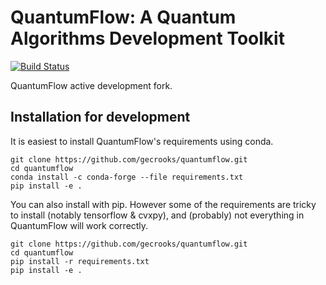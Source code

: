 
# QuantumFlow: A Quantum Algorithms Development Toolkit

[![Build Status](https://travis-ci.org/gecrooks/quantumflow.svg?branch=master)](https://travis-ci.org/gecrooks/quantumflow)

QuantumFlow active development fork.

## Installation for development

It is easiest to install QuantumFlow's requirements using conda.
```
git clone https://github.com/gecrooks/quantumflow.git
cd quantumflow
conda install -c conda-forge --file requirements.txt
pip install -e .
```

You can also install with pip. However some of the requirements are tricky to install (notably tensorflow & cvxpy), and (probably) not everything in QuantumFlow will work correctly.
```
git clone https://github.com/gecrooks/quantumflow.git
cd quantumflow
pip install -r requirements.txt
pip install -e .
```
